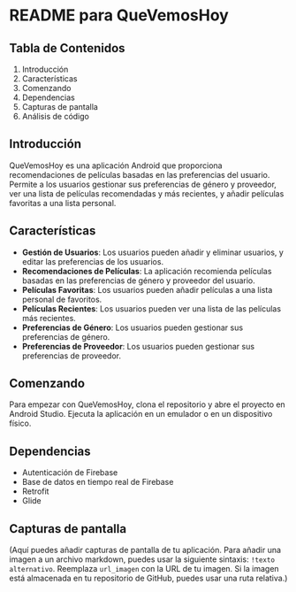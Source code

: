 # README para QueVemosHoy

## Tabla de Contenidos
1. Introducción
2. Características
3. Comenzando
4. Dependencias
5. Capturas de pantalla
6. Análisis de código

## Introducción
QueVemosHoy es una aplicación Android que proporciona recomendaciones de películas basadas en las preferencias del usuario. Permite a los usuarios gestionar sus preferencias de género y proveedor, ver una lista de películas recomendadas y más recientes, y añadir películas favoritas a una lista personal.

## Características
- **Gestión de Usuarios**: Los usuarios pueden añadir y eliminar usuarios, y editar las preferencias de los usuarios.
- **Recomendaciones de Películas**: La aplicación recomienda películas basadas en las preferencias de género y proveedor del usuario.
- **Películas Favoritas**: Los usuarios pueden añadir películas a una lista personal de favoritos.
- **Películas Recientes**: Los usuarios pueden ver una lista de las películas más recientes.
- **Preferencias de Género**: Los usuarios pueden gestionar sus preferencias de género.
- **Preferencias de Proveedor**: Los usuarios pueden gestionar sus preferencias de proveedor.

## Comenzando
Para empezar con QueVemosHoy, clona el repositorio y abre el proyecto en Android Studio. Ejecuta la aplicación en un emulador o en un dispositivo físico.

## Dependencias
- Autenticación de Firebase
- Base de datos en tiempo real de Firebase
- Retrofit
- Glide

## Capturas de pantalla
(Aquí puedes añadir capturas de pantalla de tu aplicación. Para añadir una imagen a un archivo markdown, puedes usar la siguiente sintaxis: `!texto alternativo`. Reemplaza `url_imagen` con la URL de tu imagen. Si la imagen está almacenada en tu repositorio de GitHub, puedes usar una ruta relativa.)
